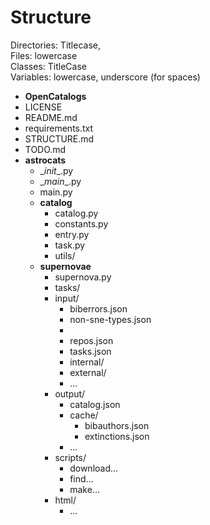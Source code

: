 # Structure #

Directories: Titlecase,  
Files: lowercase  
Classes: TitleCase  
Variables: lowercase, underscore (for spaces)

-   **OpenCatalogs**
-   LICENSE
-   README.md
-   requirements.txt
-   STRUCTURE.md
-   TODO.md
-   **astrocats**
    -   \__init__.py
    -   \__main__.py
    -   main.py
    -   **catalog** 
        -   catalog.py
        -   constants.py
        -   entry.py
        -   task.py
        -   utils/
    -   **supernovae**
        -   supernova.py
        -   tasks/
        -   input/
            -   biberrors.json
            -   non-sne-types.json
            -   
            -   repos.json
            -   tasks.json
            -   internal/
            -   external/
            -   ...
        -   output/
            -   catalog.json
            -   cache/  
                -   bibauthors.json
                -   extinctions.json
            -   ...
        -   scripts/
            -   download...
            -   find...
            -   make...
        -   html/
            -   ...
